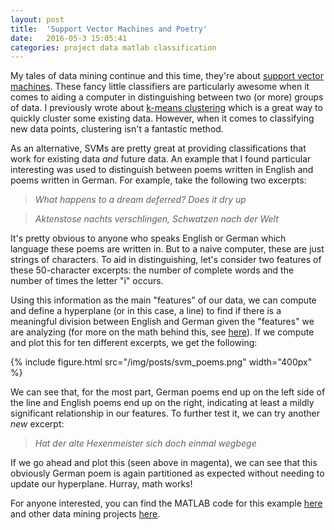 ```yaml
---
layout: post
title:  'Support Vector Machines and Poetry'
date:   2016-05-3 15:05:41
categories: project data matlab classification
---
```


My tales of data mining continue and this time, they're about [support vector machines](http://docs.opencv.org/2.4/doc/tutorials/ml/introduction_to_svm/introduction_to_svm.html). These fancy little classifiers are particularly awesome when it comes to aiding a computer in distinguishing between two (or more) groups of data. I previously wrote about [k-means clustering](/2016/03/09/clustering-with-kmeans.html) which is a great way to quickly cluster some existing data. However, when it comes to classifying new data points, clustering isn't a fantastic method.

As an alternative, SVMs are pretty great at providing classifications that work for existing data *and* future data. An example that I found particular interesting was used to distinguish between poems written in English and poems written in German. For example, take the following two excerpts:

> *What happens to a dream deferred? Does it dry up*

> *Aktenstose nachts verschlingen, Schwatzen nach der Welt*

It's pretty obvious to anyone who speaks English or German which language these poems are written in. But to a naive computer, these are just strings of characters. To aid in distinguishing, let's consider two features of these 50-character excerpts: the number of complete words and the number of times the letter "i" occurs.

Using this information as the main "features" of our data, we can compute and define a hyperplane (or in this case, a line) to find if there is a meaningful division between English and German given the "features" we are analyzing (for more on the math behind this, see [here](http://docs.opencv.org/2.4/doc/tutorials/ml/introduction_to_svm/introduction_to_svm.html)). If we compute and plot this for ten different excerpts, we get the following:

{% include figure.html src="/img/posts/svm_poems.png" width="400px" %}

We can see that, for the most part, German poems end up on the left side of the line and English poems end up on the right, indicating at least a mildly significant relationship in our features. To further test it, we can try another *new* excerpt: 

> *Hat der alte Hexenmeister sich doch einmal wegbege*

If we go ahead and plot this (seen above in magenta), we can see that this obviously German poem is again partitioned as expected without needing to update our hyperplane. Hurray, math works!

For anyone interested, you can find the MATLAB code for this example [here](https://github.com/ben-tanen/DataMining/tree/master/svm-poems) and other data mining projects [here](https://github.com/ben-tanen/data-mining).


